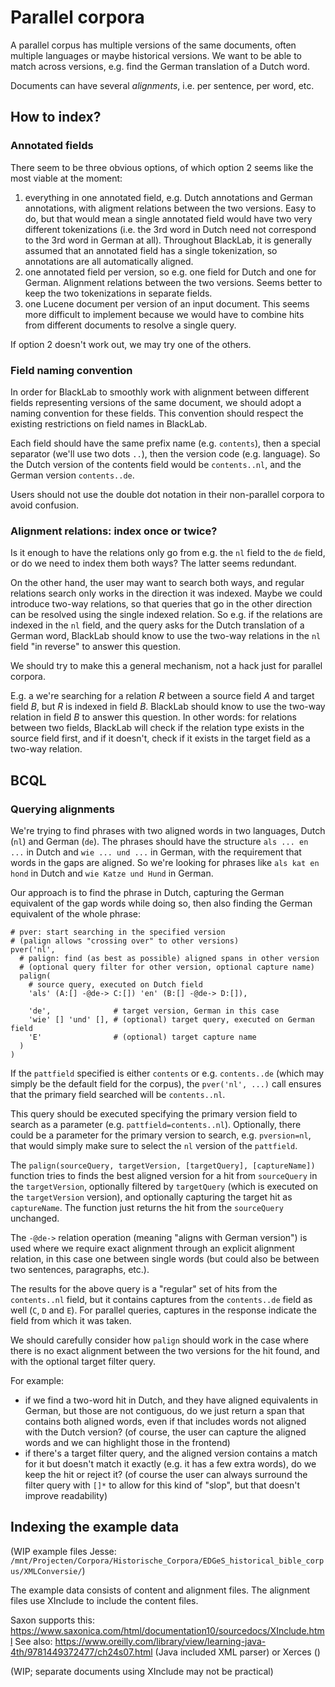 # Parallel corpora

A parallel corpus has multiple versions of the same documents, often multiple languages or maybe historical versions. We want to be able to match across versions, e.g. find the German translation of a Dutch word.

Documents can have several _alignments_, i.e. per sentence, per word, etc.

## How to index?

### Annotated fields

There seem to be three obvious options, of which option 2 seems like the most viable at the moment:

1. everything in one annotated field, e.g. Dutch annotations and German annotations, with aligment relations between the two versions. Easy to do, but that would mean a single annotated field would have two very different tokenizations (i.e. the 3rd word in Dutch need not correspond to the 3rd word in German at all). Throughout BlackLab, it is generally assumed that an annotated field has a single tokenization, so annotations are all automatically aligned.
2. one annotated field per version, so e.g. one field for Dutch and one for German. Alignment relations between the two versions. Seems better to keep the two tokenizations in separate fields. 
3. one Lucene document per version of an input document. This seems more difficult to implement because we would have to combine hits from different documents to resolve a single query.

If option 2 doesn't work out, we may try one of the others.

### Field naming convention

In order for BlackLab to smoothly work with alignment between different fields representing versions of the same document, we should adopt a naming convention for these fields. This convention should respect the existing restrictions on field names in BlackLab.

Each field should have the same prefix name (e.g. `contents`), then a special separator (we'll use two dots `..`), then the version code (e.g. language). So the Dutch version of the contents field would be `contents..nl`, and the German version `contents..de`.

Users should not use the double dot notation in their non-parallel corpora to avoid confusion.

### Alignment relations: index once or twice?

Is it enough to have the relations only go from e.g. the `nl` field to the `de` field, or do we need to index them both ways? The latter seems redundant.

On the other hand, the user may want to search both ways, and regular relations search only works in the direction it was indexed. Maybe we could introduce two-way relations, so that queries that go in the other direction can be resolved using the single indexed relation. So e.g. if the relations are indexed in the `nl` field, and the query asks for the Dutch translation of a German word, BlackLab should know to use the two-way relations in the `nl` field "in reverse" to answer this question.

We should try to make this a general mechanism, not a hack just for parallel corpora.

E.g. a we're searching for a relation _R_ between a source field _A_ and target field _B_, but _R_ is indexed in field _B_. BlackLab should know to use the two-way relation in field _B_ to answer this question. In other words: for relations between two fields, BlackLab will check if the relation type exists in the source field first, and if it doesn't, check if it exists in the target field as a two-way relation.

## BCQL

### Querying alignments

We're trying to find phrases with two aligned words in two languages, Dutch (`nl`) and German (`de`). The phrases should have the structure `als ... en ...` in Dutch and `wie ... und ...` in German, with the requirement that words in the gaps are aligned. So we're looking for phrases like `als kat en hond` in Dutch and `wie Katze und Hund` in German.

Our approach is to find the phrase in Dutch, capturing the German equivalent of the gap words while doing so, then also finding the German equivalent of the whole phrase:

    # pver: start searching in the specified version
    # (palign allows "crossing over" to other versions)
    pver('nl', 
      # palign: find (as best as possible) aligned spans in other version
      # (optional query filter for other version, optional capture name)
      palign(
        # source query, executed on Dutch field
        'als' (A:[] -@de-> C:[]) 'en' (B:[] -@de-> D:[]),

        'de',              # target version, German in this case
        'wie' [] 'und' [], # (optional) target query, executed on German field
        'E'                # (optional) target capture name
      )
    )

If the `pattfield` specified is either `contents` or e.g. `contents..de` (which may simply be the default field for the corpus), the `pver('nl', ...)` call ensures that the primary field searched will be `contents..nl`.

This query should be executed specifying the primary version field to search as a parameter (e.g. `pattfield=contents..nl`). Optionally, there could be a parameter for the primary version to search, e.g. `pversion=nl`, that would simply make sure to select the `nl` version of the `pattfield`.

The `palign(sourceQuery, targetVersion, [targetQuery], [captureName])` function tries to finds the best aligned version for a hit from `sourceQuery` in the `targetVersion`, optionally filtered by `targetQuery` (which is executed on the `targetVersion` version), and optionally capturing the target hit as `captureName`. The function just returns the hit from the `sourceQuery` unchanged.

The `-@de->` relation operation (meaning "aligns with German version") is used where we require exact alignment through an explicit alignment relation, in this case one between single words (but could also be between two sentences, paragraphs, etc.).

The results for the above query is a "regular" set of hits from the `contents..nl` field, but it contains captures from the `contents..de` field as well (`C`, `D` and `E`). For parallel queries, captures in the response indicate the field from which it was taken.

We should carefully consider how `palign` should work in the case where there is no exact alignment between the two versions for the hit found, and with the optional target filter query.

For example:
- if we find a two-word hit in Dutch, and they have aligned equivalents in German, but those are not contiguous, do we just return a span that contains both aligned words, even if that includes words not aligned with the Dutch version? (of course, the user can capture the aligned words and we can highlight those in the frontend)
- if there's a target filter query, and the aligned version contains a match for it but doesn't match it exactly (e.g. it has a few extra words), do we keep the hit or reject it? (of course the user can always surround the filter query with `[]*` to allow for this kind of "slop", but that doesn't improve readability)

## Indexing the example data

(WIP example files Jesse: `/mnt/Projecten/Corpora/Historische_Corpora/EDGeS_historical_bible_corpus/XMLConversie/`)

The example data consists of content and alignment files. The alignment files use XInclude to include the content files.

Saxon supports this: https://www.saxonica.com/html/documentation10/sourcedocs/XInclude.html
See also: https://www.oreilly.com/library/view/learning-java-4th/9781449372477/ch24s07.html (Java included XML parser) or Xerces ()

(WIP; separate documents using XInclude may not be practical)
